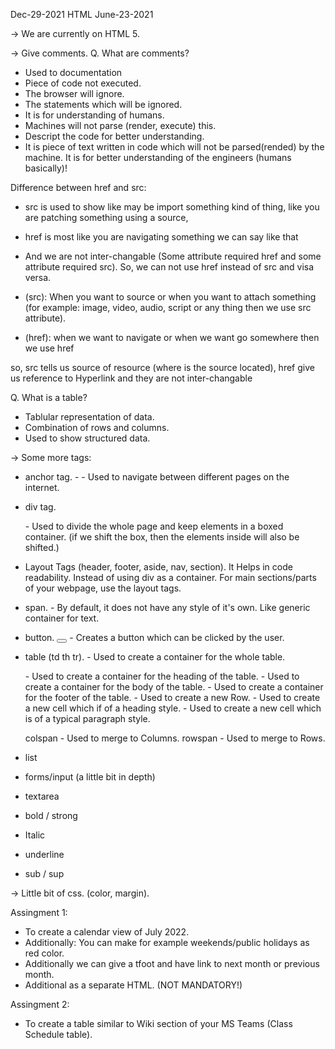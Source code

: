 Dec-29-2021         HTML        June-23-2021

-> We are currently on HTML 5.

-> Give comments.
   Q. What are comments?
   -  Used to documentation
   -  Piece of code not executed.
   -  The browser will ignore.
   -  The statements which will be ignored.
   -  It is for understanding of humans.
   -  Machines will not parse (render, execute) this.
   -  Descript the code for better understanding.
   -  It is piece of text written in code which will not be parsed(rended) by the machine. It is for better understanding of the engineers (humans basically)!

Difference between href and src:
- src is used to show like may be import something kind of thing, like you are patching something using a source,
- href is most like you are navigating something we can say like that
- And we are not inter-changable (Some attribute required href and some attribute required src). So, we can not use href instead of src and visa versa.

- (src): When you want to source or when you want to attach something (for example: image, video, audio, script or any thing then we use src attribute).

- (href): when we want to navigate or when we want go somewhere then we use href

so, src tells us source of resource (where is the source located), href give us reference to Hyperlink and they are not inter-changable

Q. What is a table?
   - Tablular representation of data.
   - Combination of rows and columns.
   - Used to show structured data.


-> Some more tags:
   - anchor tag. - <a> </a> - Used to navigate between different pages on the internet.

   - div tag. <div></div> - Used to divide the whole page and keep elements in a boxed container. (if we shift the box, then the elements inside will also be shifted.)
   - Layout Tags (header, footer, aside, nav, section).
         It Helps in code readability. Instead of using div as a container. For main sections/parts of your webpage, use the layout tags.   

   - span. - <span></span> By default, it does not have any style of it's own. Like generic container for text.

   - button. <button></button> - Creates a button which can be clicked by the user.

   - table (td th tr). 
      <tabel></table> - Used to create a container for the whole table.
      <thead></thead> - Used to create a container for the heading of the table.
      <tbody></tbody> - Used to create a container for the body of the table.
      <tfoot></tfoot> - Used to create a container for the footer of the table.
      <tr></tr> - Used to create a new Row.
      <th></th> - Used to create a new cell which if of a heading style.
      <td></td> - Used to create a new cell which is of a typical paragraph style.

      colspan - Used to merge to Columns.
      rowspan - Used to merge to Rows.

   - list
   - forms/input (a little bit in depth)

   - textarea
   - bold / strong
   - Italic 
   - underline
   - sub / sup

-> Little bit of css. (color, margin).


Assingment 1: 
- To create a calendar view of July 2022.
- Additionally: You can make for example weekends/public holidays as red color.
- Additionally we can give a tfoot and have link to next month or previous month.
- Additional as a separate HTML. (NOT MANDATORY!)

Assingment 2:
- To create a table similar to Wiki section of your MS Teams (Class Schedule table). 

